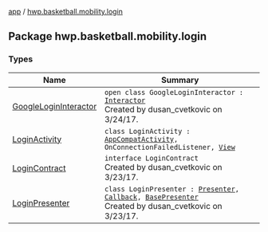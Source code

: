 [app](../index.md) / [hwp.basketball.mobility.login](.)

## Package hwp.basketball.mobility.login

### Types

| Name | Summary |
|---|---|
| [GoogleLoginInteractor](-google-login-interactor/index.md) | `open class GoogleLoginInteractor : `[`Interactor`](-login-contract/-interactor/index.md)<br>Created by dusan_cvetkovic on 3/24/17. |
| [LoginActivity](-login-activity/index.md) | `class LoginActivity : `[`AppCompatActivity`](https://developer.android.com/reference/android/support/v7/app/AppCompatActivity.html)`, OnConnectionFailedListener, `[`View`](-login-contract/-view/index.md) |
| [LoginContract](-login-contract/index.md) | `interface LoginContract`<br>Created by dusan_cvetkovic on 3/23/17. |
| [LoginPresenter](-login-presenter/index.md) | `class LoginPresenter : `[`Presenter`](-login-contract/-presenter/index.md)`, `[`Callback`](-login-contract/-interactor/-callback/index.md)`, `[`BasePresenter`](../hwp.basketball.mobility/-base-presenter/index.md)<br>Created by dusan_cvetkovic on 3/23/17. |
